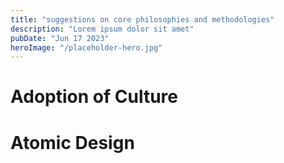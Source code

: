 ```yaml
---
title: "suggestions on core philosophies and methodologies"
description: "Lorem ipsum dolor sit amet"
pubDate: "Jun 17 2023"
heroImage: "/placeholder-hero.jpg"
---
```

# Adoption of Culture
# Atomic Design